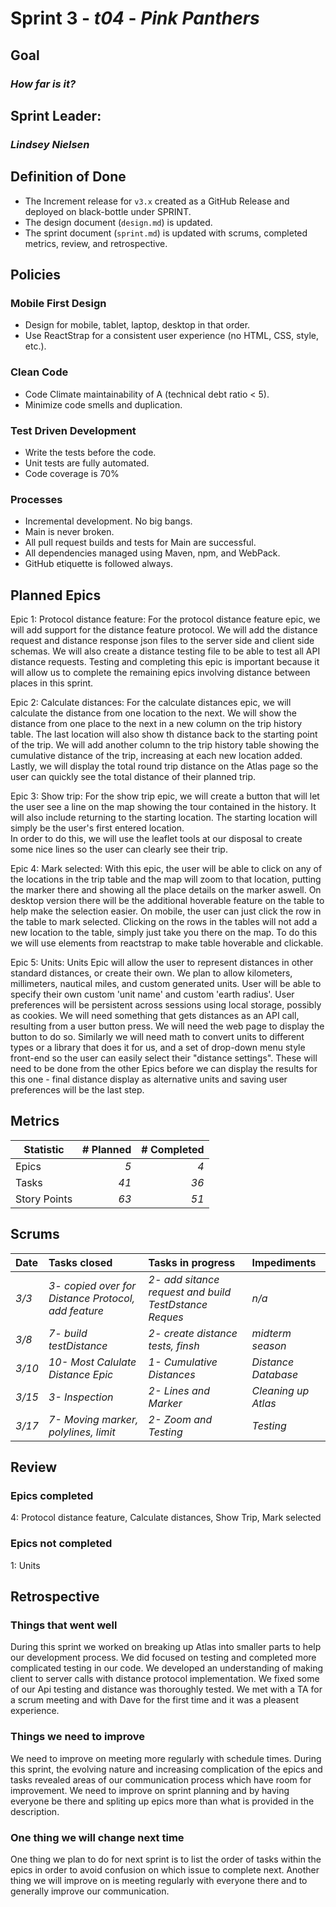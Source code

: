 # Sprint 3 - *t04* - *Pink Panthers*

## Goal
### *How far is it?*

## Sprint Leader: 
### *Lindsey Nielsen*

## Definition of Done

* The Increment release for `v3.x` created as a GitHub Release and deployed on black-bottle under SPRINT.
* The design document (`design.md`) is updated.
* The sprint document (`sprint.md`) is updated with scrums, completed metrics, review, and retrospective.

## Policies

### Mobile First Design
* Design for mobile, tablet, laptop, desktop in that order.
* Use ReactStrap for a consistent user experience (no HTML, CSS, style, etc.).

### Clean Code
* Code Climate maintainability of A (technical debt ratio < 5).
* Minimize code smells and duplication.

### Test Driven Development
* Write the tests before the code.
* Unit tests are fully automated.
* Code coverage is 70%

### Processes
* Incremental development.  No big bangs.
* Main is never broken. 
* All pull request builds and tests for Main are successful.
* All dependencies managed using Maven, npm, and WebPack.
* GitHub etiquette is followed always.


## Planned Epics
Epic 1: Protocol distance feature:
For the protocol distance feature epic, we will add support for the distance feature protocol. 
We will add the distance request and distance response json files to the server side and client 
side schemas. We will also create a distance testing file to be able to test all API distance 
requests. Testing and completing this epic is important because it will allow us to complete 
the remaining epics involving distance between places in this sprint. 


Epic 2: Calculate distances:
For the calculate distances epic, we will calculate the distance from one location to the next. 
We will show the distance from one place to the next in a new column on the trip history table. 
The last location will also show th distance back to the starting point of the trip. We will add 
another column to the trip history table showing the cumulative distance of the trip, increasing at 
each new location added. Lastly, we will display the total round trip distance on the Atlas page 
so the user can quickly see the total distance of their planned trip.

Epic 3: Show trip:
For the show trip epic, we will create a button that will let the user see a line on the map
showing the tour contained in the history. It will also include returning to the starting location.
The starting location will simply be the user's first entered location.  
In order to do this, we will use the leaflet tools at our disposal to create some nice
lines so the user can clearly see their trip. 

Epic 4: Mark selected:
With this epic, the user will be able to click on any of the locations in the trip table and the map will zoom to that location, putting the marker there and showing all the place details on the marker aswell. On desktop version there will be the additional hoverable feature on the table to help make the selection easier. On mobile, the user can just click the row in the table to mark selected. Clicking on the rows in the tables will not add a new location to the table, simply just take you there on the map. To do this we will use elements from reactstrap to make table hoverable and clickable. 

Epic 5: Units:
Units Epic will allow the user to represent distances in other standard distances, or create their own. 
We plan to allow kilometers, millimeters, nautical miles, and custom generated units. User will be able 
to specify their own custom 'unit name' and custom 'earth radius'. User preferences will be persistent 
across sessions using local storage, possibly as cookies. We will need something that gets distances as 
an API call, resulting from a user button press. We will need the web page to display the button to do so. 
Similarly we will need math to convert units to different types or a library that does it for us, and a 
set of drop-down menu style front-end so the user can easily select their "distance settings". These will 
need to be done from the other Epics before we can display the results for this one - final distance 
display as alternative units and saving user preferences will be the last step. 

## Metrics

| Statistic | # Planned | # Completed |
| --- | ---: | ---: |
| Epics | *5* | *4* |
| Tasks |  *41*   | *36* | 
| Story Points |  *63*  | *51* | 


## Scrums

| Date | Tasks closed  | Tasks in progress | Impediments |
| :--- | :--- | :--- | :--- |
| *3/3* | *3- copied over for Distance Protocol, add feature* | *2- add sitance request and build TestDstance Reques* | *n/a* | 
| *3/8* | *7- build testDistance* | *2- create distance tests, finsh* | *midterm season* |
| *3/10* | *10- Most Calulate Distance Epic* | *1- Cumulative Distances* | *Distance Database* |
| *3/15* | *3- Inspection* | *2- Lines and Marker* | *Cleaning up Atlas* |
| *3/17* | *7- Moving marker, polylines, limit* | *2- Zoom and Testing* | *Testing* |

## Review

### Epics completed  
4: Protocol distance feature, Calculate distances, Show Trip, Mark selected

### Epics not completed 
1: Units

## Retrospective

### Things that went well
During this sprint we worked on breaking up Atlas into smaller parts to help our development process. We did focused on testing and completed more complicated testing in our code. We developed an understanding of making client to server calls with distance protocol implementation. We fixed some of our Api testing and distance was thoroughly tested. We met with a TA for a scrum meeting and with Dave for the first time and it was a pleasent experience.

### Things we need to improve
We need to improve on meeting more regularly with schedule times. During this sprint, the evolving nature and increasing complication of the epics and tasks revealed areas of our communication process which have room for improvement. We need to improve on sprint planning and by having everyone be there and spliting up epics more than what is provided in the description.

### One thing we will change next time
One thing we plan to do for next sprint is to list the order of tasks within the epics in order to avoid confusion on which issue to complete next. Another thing we will improve on is meeting regularly with everyone there and to generally improve our communication. 
